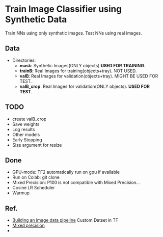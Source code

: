 # Train Image Classifier using Synthetic Data

Train NNs using only synthetic images.
Test NNs using real images.
## Data
* Directories:
    * **mask**: Synthetic Images(ONLY objects) **USED FOR TRAINING**.
    * **trainB**: Real Images for training(objects+tray). NOT USED.
    * **valB**: Real Images for validation(objects+tray). MIGHT BE USED FOR TEST.
    * **valB_crop**: Real Images for validation(ONLY objects). **USED FOR TEST**.



## TODO
* create valB_crop
* Save weights
* Log results
* Other models
* Early Stopping
* Size argument for resize


## Done
* GPU-mode: TF2 automatically run on gpu if available
* Run on Colab: git clone
* Mixed Precision: P100 is not compatible with Mixed Precision...
* Cosine LR Scheduler
* Warmup

## Ref.
* [Building an image data pipeline](https://cs230.stanford.edu/blog/datapipeline/#building-an-image-data-pipeline)
Custom Datset in TF
* [Mixed precision](https://www.tensorflow.org/guide/mixed_precision)
* 